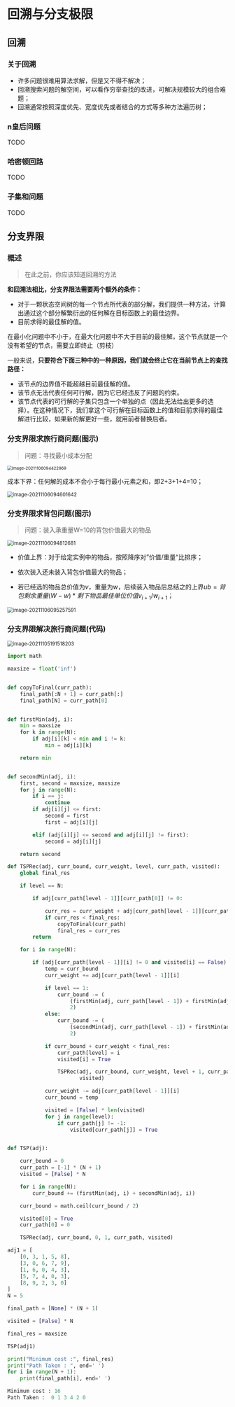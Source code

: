 # 回溯与分支极限
## 回溯

### 关于回溯

- 许多问题很难用算法求解，但是又不得不解决；
- 回溯搜索问题的解空间，可以看作穷举查找的改进，可解决规模较大的组合难题；
- 回溯通常按照深度优先、宽度优先或者结合的方式等多种方法遍历树；

### n皇后问题

TODO

### 哈密顿回路

TODO

### 子集和问题

TODO

## 分支界限

### 概述

> 在此之前，你应该知道回溯的方法

**和回溯法相比，分支界限法需要两个额外的条件：**

- 对于一颗状态空间树的每一个节点所代表的部分解，我们提供一种方法，计算出通过这个部分解繁衍出的任何解在目标函数上的最佳边界。
- 目前求得的最佳解的值。

在最小化问题中不小于，在最大化问题中不大于目前的最佳解，这个节点就是一个没有希望的节点，需要立即终止（剪枝）

一般来说，**只要符合下面三种中的一种原因，我们就会终止它在当前节点上的查找路径：**

- 该节点的边界值不能超越目前最佳解的值。
- 该节点无法代表任何可行解，因为它已经违反了问题的约束。
- 该节点代表的可行解的子集只包含一个单独的点（因此无法给出更多的选择）。在这种情况下，我们拿这个可行解在目标函数上的值和目前求得的最佳解进行比较，如果新的解更好一些，就用前者替换后者。

### 分支界限求旅行商问题(图示)

> 问题：寻找最小成本分配

<img src="https://oss.justin3go.com/blogs/image-20211106094422969.png" alt="image-20211106094422969" style="zoom:67%;" />

成本下界：任何解的成本不会小于每行最小元素之和，即2+3+1+4=10；

<img src="https://oss.justin3go.com/blogs/image-20211106094601642.png" alt="image-20211106094601642" style="zoom:80%;" />

### 分支界限求背包问题(图示)

> 问题：装入承重量W=10的背包价值最大的物品

<img src="https://oss.justin3go.com/blogs/image-20211106094812681.png" alt="image-20211106094812681" style="zoom:80%;" />

- 价值上界：对于给定实例中的物品，按照降序对”价值/重量“比排序；

- 依次装入还未装入背包价值最大的物品；
- 若已经选的物品总价值为$v$，重量为$w$，后续装入物品后总结之的上界$ub=背包剩余重量(W-w)*剩下物品最佳单位价值v_{i+1}/w_{i+1}$；

<img src="https://oss.justin3go.com/blogs/image-20211106095257591.png" alt="image-20211106095257591" style="zoom:80%;" />

### 分支界限解决旅行商问题(代码)

<img src="https://oss.justin3go.com/blogs/image-20211105191518203.png" alt="image-20211105191518203" style="zoom:80%;" />

```python
import math

maxsize = float('inf')


def copyToFinal(curr_path):
    final_path[:N + 1] = curr_path[:]
    final_path[N] = curr_path[0]


def firstMin(adj, i):
    min = maxsize
    for k in range(N):
        if adj[i][k] < min and i != k:
            min = adj[i][k]

    return min


def secondMin(adj, i):
    first, second = maxsize, maxsize
    for j in range(N):
        if i == j:
            continue
        if adj[i][j] <= first:
            second = first
            first = adj[i][j]

        elif (adj[i][j] <= second and adj[i][j] != first):
            second = adj[i][j]

    return second
```

```python
def TSPRec(adj, curr_bound, curr_weight, level, curr_path, visited):
    global final_res

    if level == N:

        if adj[curr_path[level - 1]][curr_path[0]] != 0:

            curr_res = curr_weight + adj[curr_path[level - 1]][curr_path[0]]
            if curr_res < final_res:
                copyToFinal(curr_path)
                final_res = curr_res
        return

    for i in range(N):

        if (adj[curr_path[level - 1]][i] != 0 and visited[i] == False):
            temp = curr_bound
            curr_weight += adj[curr_path[level - 1]][i]

            if level == 1:
                curr_bound -= (
                    (firstMin(adj, curr_path[level - 1]) + firstMin(adj, i)) /
                    2)
            else:
                curr_bound -= (
                    (secondMin(adj, curr_path[level - 1]) + firstMin(adj, i)) /
                    2)

            if curr_bound + curr_weight < final_res:
                curr_path[level] = i
                visited[i] = True

                TSPRec(adj, curr_bound, curr_weight, level + 1, curr_path,
                       visited)

            curr_weight -= adj[curr_path[level - 1]][i]
            curr_bound = temp

            visited = [False] * len(visited)
            for j in range(level):
                if curr_path[j] != -1:
                    visited[curr_path[j]] = True


def TSP(adj):

    curr_bound = 0
    curr_path = [-1] * (N + 1)
    visited = [False] * N

    for i in range(N):
        curr_bound += (firstMin(adj, i) + secondMin(adj, i))

    curr_bound = math.ceil(curr_bound / 2)

    visited[0] = True
    curr_path[0] = 0

    TSPRec(adj, curr_bound, 0, 1, curr_path, visited)
```

```python
adj1 = [
    [0, 3, 1, 5, 8],
    [3, 0, 6, 7, 9],
    [1, 6, 0, 4, 3],
    [5, 7, 4, 0, 3],
    [8, 9, 2, 3, 0]
]
N = 5

final_path = [None] * (N + 1)

visited = [False] * N

final_res = maxsize

TSP(adj1)

print("Minimum cost :", final_res)
print("Path Taken : ", end=' ')
for i in range(N + 1):
    print(final_path[i], end=' ')
```

```python
Minimum cost : 16
Path Taken :  0 1 3 4 2 0
```

